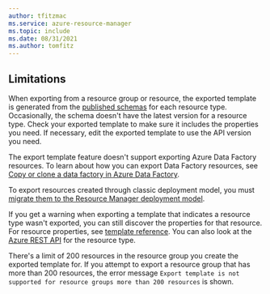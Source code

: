 ```yaml
---
author: tfitzmac
ms.service: azure-resource-manager
ms.topic: include
ms.date: 08/31/2021
ms.author: tomfitz
---
```


## Limitations

When exporting from a resource group or resource, the exported template is generated from the [published schemas](https://github.com/Azure/azure-resource-manager-schemas/tree/master/schemas) for each resource type. Occasionally, the schema doesn't have the latest version for a resource type. Check your exported template to make sure it includes the properties you need. If necessary, edit the exported template to use the API version you need.

The export template feature doesn't support exporting Azure Data Factory resources. To learn about how you can export Data Factory resources, see [Copy or clone a data factory in Azure Data Factory](../articles/data-factory/copy-clone-data-factory.md).

To export resources created through classic deployment model, you must [migrate them to the Resource Manager deployment model](../articles/virtual-machines/migration-classic-resource-manager-overview.md).

If you get a warning when exporting a template that indicates a resource type wasn't exported, you can still discover the properties for that resource. For resource properties, see [template reference](/azure/templates). You can also look at the [Azure REST API](/rest/api/azure/) for the resource type.

There's a limit of 200 resources in the resource group you create the exported template for. If you attempt to export a resource group that has more than 200 resources, the error message `Export template is not supported for resource groups more than 200 resources` is shown.
